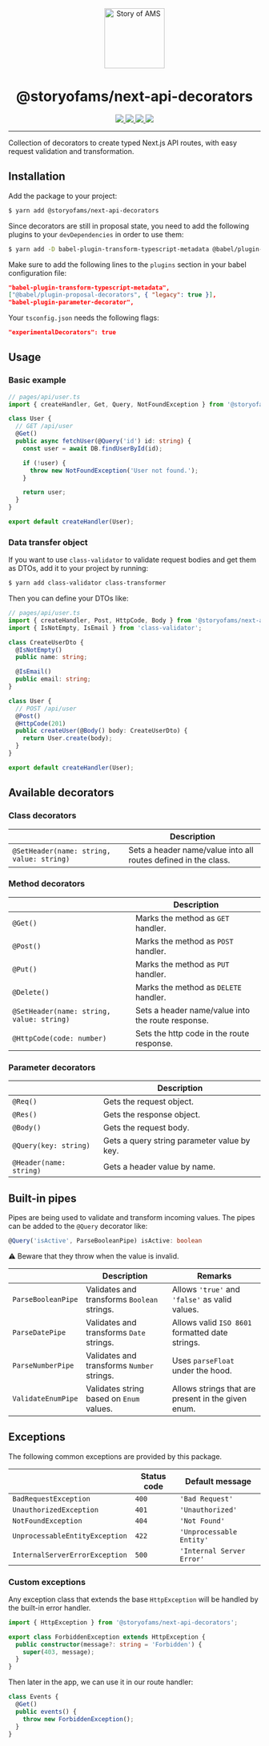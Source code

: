 <div align="center">
  <a aria-label="Story of AMS logo" href="https://storyofams.com/" target="_blank" align="center">
    <img src="https://storyofams.com/public/story-of-ams-logo-small@3x.png" alt="Story of AMS" width="120">
  </a>
  <h1 align="center">@storyofams/next-api-decorators</h1>
  <p align="center">
    <a aria-label="releases" href="https://GitHub.com/storyofams/next-api-decorators/releases/" target="_blank">
      <img src="https://github.com/storyofams/next-api-decorators/workflows/Release/badge.svg">
    </a>
    <a aria-label="npm" href="https://www.npmjs.com/package/@storyofams/next-api-decorators" target="_blank">
      <img src="https://img.shields.io/npm/v/@storyofams/next-api-decorators">
    </a>
    <a aria-label="codecov" href="https://codecov.io/gh/storyofams/nextjs-api-decorators" target="_blank">
      <img src="https://codecov.io/gh/storyofams/next-api-decorators/branch/master/graph/badge.svg?token=ZV0YT4HU5H">
    </a>
    <a aria-label="stars" href="https://github.com/storyofams/next-api-decorators/stargazers/" target="_blank">
      <img src="https://img.shields.io/github/stars/storyofams/next-api-decorators.svg?style=social&label=Star&maxAge=86400" />
    </a>
  </p>
</div>

---

Collection of decorators to create typed Next.js API routes, with easy request validation and transformation.


## Installation

Add the package to your project:

```bash
$ yarn add @storyofams/next-api-decorators
```

Since decorators are still in proposal state, you need to add the following plugins to your `devDependencies` in order to use them:

```bash
$ yarn add -D babel-plugin-transform-typescript-metadata @babel/plugin-proposal-decorators babel-plugin-parameter-decorator
```

Make sure to add the following lines to the `plugins` section in your babel configuration file:
```json
"babel-plugin-transform-typescript-metadata",
["@babel/plugin-proposal-decorators", { "legacy": true }],
"babel-plugin-parameter-decorator",
```

Your `tsconfig.json` needs the following flags:

```json
"experimentalDecorators": true
```


## Usage

### Basic example

```ts
// pages/api/user.ts
import { createHandler, Get, Query, NotFoundException } from '@storyofams/next-api-decorators';

class User {
  // GET /api/user
  @Get()
  public async fetchUser(@Query('id') id: string) {
    const user = await DB.findUserById(id);

    if (!user) {
      throw new NotFoundException('User not found.');
    }

    return user;
  }
}

export default createHandler(User);
```

### Data transfer object

If you want to use `class-validator` to validate request bodies and get them as DTOs, add it to your project by running:

```bash
$ yarn add class-validator class-transformer
```

Then you can define your DTOs like:

```ts
// pages/api/user.ts
import { createHandler, Post, HttpCode, Body } from '@storyofams/next-api-decorators';
import { IsNotEmpty, IsEmail } from 'class-validator';

class CreateUserDto {
  @IsNotEmpty()
  public name: string;

  @IsEmail()
  public email: string;
}

class User {
  // POST /api/user
  @Post()
  @HttpCode(201)
  public createUser(@Body() body: CreateUserDto) {
    return User.create(body);
  }
}

export default createHandler(User);
```


## Available decorators

### Class decorators

|                                           | Description                                                    |
| ----------------------------------------- | -------------------------------------------------------------- |
| `@SetHeader(name: string, value: string)` | Sets a header name/value into all routes defined in the class. |

### Method decorators

|                                           | Description                                       |
| ----------------------------------------- | ------------------------------------------------- |
| `@Get()`                                  | Marks the method as `GET` handler.                |
| `@Post()`                                 | Marks the method as `POST` handler.               |
| `@Put()`                                  | Marks the method as `PUT` handler.                |
| `@Delete()`                               | Marks the method as `DELETE` handler.             |
| `@SetHeader(name: string, value: string)` | Sets a header name/value into the route response. |
| `@HttpCode(code: number)`                 | Sets the http code in the route response.         |

### Parameter decorators

|                         | Description                                 |
| ----------------------- | ------------------------------------------- |
| `@Req()`                | Gets the request object.                    |
| `@Res()`                | Gets the response object.                   |
| `@Body()`               | Gets the request body.                      |
| `@Query(key: string)`   | Gets a query string parameter value by key. |
| `@Header(name: string)` | Gets a header value by name.                |


## Built-in pipes

Pipes are being used to validate and transform incoming values. The pipes can be added to the `@Query` decorator like:

```ts
@Query('isActive', ParseBooleanPipe) isActive: boolean
```

⚠️ Beware that they throw when the value is invalid.

|                    | Description                                 | Remarks                                            |
| ------------------ | ------------------------------------------- | -------------------------------------------------- |
| `ParseBooleanPipe` | Validates and transforms `Boolean` strings. | Allows `'true'` and `'false'` as valid values.     |
| `ParseDatePipe`    | Validates and transforms `Date` strings.    | Allows valid `ISO 8601` formatted date strings.    |
| `ParseNumberPipe`  | Validates and transforms `Number` strings.  | Uses `parseFloat` under the hood.                  |
| `ValidateEnumPipe` | Validates string based on `Enum` values.    | Allows strings that are present in the given enum. |

## Exceptions

The following common exceptions are provided by this package.

|                                | Status code | Default message           |
| ------------------------------ | ----------- | ------------------------- |
| `BadRequestException`          | `400`       | `'Bad Request'`           |
| `UnauthorizedException`        | `401`       | `'Unauthorized'`          |
| `NotFoundException`            | `404`       | `'Not Found'`             |
| `UnprocessableEntityException` | `422`       | `'Unprocessable Entity'`  |
| `InternalServerErrorException` | `500`       | `'Internal Server Error'` |

### Custom exceptions

Any exception class that extends the base `HttpException` will be handled by the built-in error handler.

```ts
import { HttpException } from '@storyofams/next-api-decorators';

export class ForbiddenException extends HttpException {
  public constructor(message?: string = 'Forbidden') {
    super(403, message);
  }
}
```

Then later in the app, we can use it in our route handler:

```ts
class Events {
  @Get()
  public events() {
    throw new ForbiddenException();
  }
}
```
